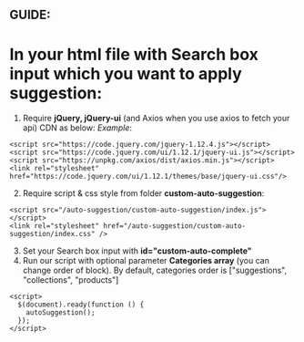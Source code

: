 ## GUIDE: 

# In your html file with Search box input which you want to apply suggestion:

1. Require **jQuery, jQuery-ui** (and Axios when you use axios to fetch your api) CDN as below:
_Example_:
```
<script src="https://code.jquery.com/jquery-1.12.4.js"></script>
<script src="https://code.jquery.com/ui/1.12.1/jquery-ui.js"></script>
<script src="https://unpkg.com/axios/dist/axios.min.js"></script>
<link rel="stylesheet" href="https://code.jquery.com/ui/1.12.1/themes/base/jquery-ui.css"/>
```

2. Require script & css style from folder **custom-auto-suggestion**:
```
<script src="/auto-suggestion/custom-auto-suggestion/index.js"></script>
<link rel="stylesheet" href="/auto-suggestion/custom-auto-suggestion/index.css" />
```
3. Set your Search box input with **id="custom-auto-complete"**
4. Run our script with optional parameter **Categories array** (you can change order of block). By default, categories order is ["suggestions", "collections", "products"]
```
<script>
  $(document).ready(function () {
    autoSuggestion();
  });
</script>
```

